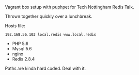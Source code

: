 Vagrant box setup with puphpet for Tech Nottingham Redis Talk.


Thrown together quickly over a lunchbreak.


Hosts file:

`192.168.56.103 local.redis www.local.redis`


* PHP 5.6
* Mysql 5.6
* nginx
* Redis 2.8.4


Paths are kinda hard coded. Deal with it.